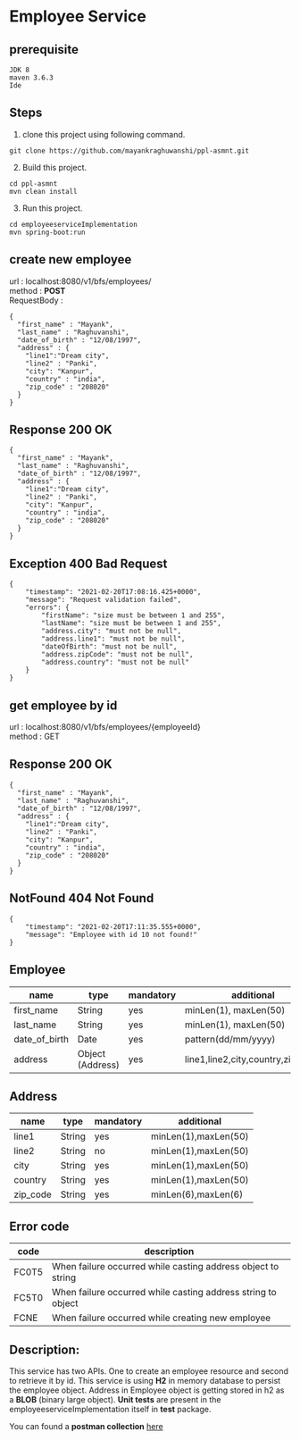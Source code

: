 # Employee Service
## prerequisite
`JDK 8` </br>
`maven 3.6.3` </br>
`Ide` </br>

## Steps
1. clone this project using following command.
```
git clone https://github.com/mayankraghuwanshi/ppl-asmnt.git
```
2. Build this project.
```
cd ppl-asmnt 
mvn clean install
```
3. Run this project.
```
cd employeeserviceImplementation
mvn spring-boot:run
```



## create new employee
url : localhost:8080/v1/bfs/employees/ </br>
method : <strong>POST</strong> </br>
RequestBody : </br>
```
{ 
  "first_name" : "Mayank",
  "last_name" : "Raghuvanshi",
  "date_of_birth" : "12/08/1997",
  "address" : {
  	"line1":"Dream city",
  	"line2" : "Panki",
  	"city": "Kanpur",
  	"country" : "india",
  	"zip_code" : "208020"
  }
}
```
## Response 200 OK
```
{ 
  "first_name" : "Mayank",
  "last_name" : "Raghuvanshi",
  "date_of_birth" : "12/08/1997",
  "address" : {
  	"line1":"Dream city",
  	"line2" : "Panki",
  	"city": "Kanpur",
  	"country" : "india",
  	"zip_code" : "208020"
  }
}
```

## Exception 400 Bad Request

```
{
    "timestamp": "2021-02-20T17:08:16.425+0000",
    "message": "Request validation failed",
    "errors": {
        "firstName": "size must be between 1 and 255",
        "lastName": "size must be between 1 and 255",
        "address.city": "must not be null",
        "address.line1": "must not be null",
        "dateOfBirth": "must not be null",
        "address.zipCode": "must not be null",
        "address.country": "must not be null"
    }
}
```

## get employee by id
url : localhost:8080/v1/bfs/employees/{employeeId} </br>
method : GET </br>
## Response 200 OK
```
{ 
  "first_name" : "Mayank",
  "last_name" : "Raghuvanshi",
  "date_of_birth" : "12/08/1997",
  "address" : {
  	"line1":"Dream city",
  	"line2" : "Panki",
  	"city": "Kanpur",
  	"country" : "india",
  	"zip_code" : "208020"
  }
}

```
## NotFound 404 Not Found
```
{
    "timestamp": "2021-02-20T17:11:35.555+0000",
    "message": "Employee with id 10 not found!"
}
```

## Employee

|name      | type   | mandatory      |additional          |
|----------|--------|----------------|--------------------|
|first_name| String | yes            | minLen(1), maxLen(50)|
|last_name | String | yes            | minLen(1), maxLen(50)|
|date_of_birth| Date | yes           | pattern(dd/mm/yyyy)|
|address| Object (Address) | yes |line1,line2,city,country,zip_code|

## Address

|name|type|mandatory|additional|
|----|----|---------|----------|
|line1|String|yes|minLen(1),maxLen(50)|
|line2|String|no|minLen(1),maxLen(50)|
|city | String| yes| minLen(1),maxLen(50)|
|country| String|yes|minLen(1),maxLen(50)|
|zip_code| String| yes| minLen(6),maxLen(6)|

## Error code
|code|description|
|----|-----------|
|FC0T5|When failure occurred while casting address object to string|
|FC5T0| When failure occurred while casting address string to object|
|FCNE|When failure occurred while creating new employee|


## Description: </br>

This service has two APIs. One to create an employee resource and second to retrieve it by id. This service is using **H2** in memory database to persist the employee object.
Address in Employee object is getting stored in h2 as a **BLOB** (binary large object). **Unit tests** are present in the employeeserviceImplementation itself in **test** package.

You can found a **postman collection** [here](https://www.getpostman.com/collections/8e845bcdca8a36c17d3b)

